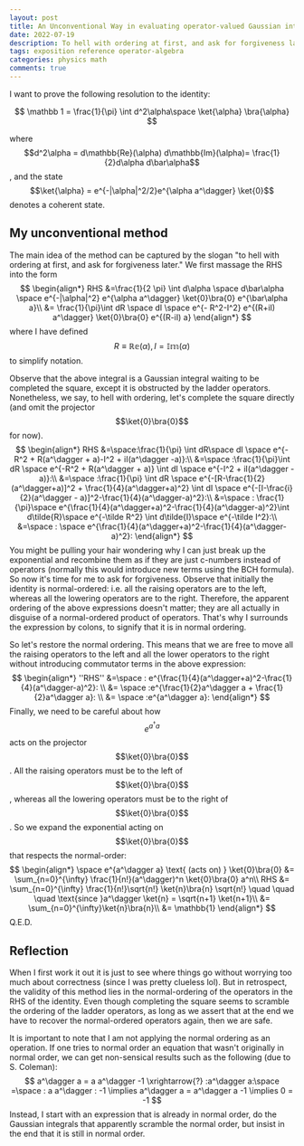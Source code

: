 ```yaml
---
layout: post
title: An Unconventional Way in evaluating operator-valued Gaussian integrals
date: 2022-07-19
description: To hell with ordering at first, and ask for forgiveness later.
tags: exposition reference operator-algebra
categories: physics math
comments: true
---
```



I want to prove the following resolution to the identity: 

$$
\mathbb 1 = \frac{1}{\pi} \int d^2\alpha\space \ket{\alpha} \bra{\alpha} 
$$

where $$d^2\alpha = d\mathbb{Re}(\alpha) d\mathbb{Im}(\alpha)= \frac{1}{2}d\alpha d\bar\alpha$$, and the state $$\ket{\alpha} = e^{-|\alpha|^2/2}e^{\alpha a^\dagger} \ket{0}$$ denotes a coherent state.

## My unconventional method

The main idea of the method can be captured by the slogan "to hell with ordering at first, and ask for forgiveness later." We first massage the RHS into the form
$$
\begin{align*}
RHS &=\frac{1}{2 \pi} \int d\alpha \space d\bar\alpha \space e^{-|\alpha|^2} e^{\alpha a^\dagger} \ket{0}\bra{0} e^{\bar\alpha a}\\
&= \frac{1}{\pi}\int  dR \space dI \space e^{- R^2-I^2} e^{(R+iI) a^\dagger} \ket{0}\bra{0} e^{(R-iI) a}
\end{align*}
$$
where I have defined $$R\equiv \mathbb{Re}(\alpha), I=\mathbb{Im}(\alpha)$$ to simplify notation.

Observe that the above integral is a Gaussian integral waiting to be completed the square, except it is obstructed by the ladder operators. Nonetheless, we say, to hell with ordering, let's complete the square directly (and omit the projector $$\ket{0}\bra{0}$$ for now). 
$$
\begin{align*}
RHS &=\space:\frac{1}{\pi} \int dR\space dI \space e^{-R^2 + R(a^\dagger + a)-I^2 + iI(a^\dagger -a)}:\\
&=\space :\frac{1}{\pi}\int dR \space e^{-R^2 + R(a^\dagger + a)} \int dI \space e^{-I^2 + iI(a^\dagger -a)}:\\
&=\space :\frac{1}{\pi} \int dR \space e^{-[R-\frac{1}{2}(a^\dagger+a)]^2 + \frac{1}{4}(a^\dagger+a)^2} \int dI \space e^{-[I-\frac{i}{2}(a^\dagger - a)]^2-\frac{1}{4}(a^\dagger-a)^2}:\\
&=\space : \frac{1}{\pi}\space e^{\frac{1}{4}(a^\dagger+a)^2-\frac{1}{4}(a^\dagger-a)^2}\int d\tilde{R}\space e^{-\tilde R^2} \int d\tilde{I}\space e^{-\tilde I^2}:\\
&=\space : \space e^{\frac{1}{4}(a^\dagger+a)^2-\frac{1}{4}(a^\dagger-a)^2}:
\end{align*}
$$
You might be pulling your hair wondering why I can just break up the exponential and recombine them as if they are just c-numbers instead of operators (normally this would introduce new terms using the BCH formula). So now it's time for me to ask for forgiveness. Observe that initially the identity is normal-ordered: i.e. all the raising operators are to the left, whereas all the lowering operators are to the right. Therefore, the apparent ordering of the above expressions doesn't matter; they are all actually in disguise of a normal-ordered product of operators. That's why I surrounds the expression by colons, to signify that it is in normal ordering.

So let's restore the normal ordering. This means that we are free to move all the raising operators to the left and all the lower operators to the right without introducing commutator terms in the above expression: 
$$
\begin{align*}
''RHS'' &=\space : e^{\frac{1}{4}(a^\dagger+a)^2-\frac{1}{4}(a^\dagger-a)^2}: \\
&= \space :e^{\frac{1}{2}a^\dagger a + \frac{1}{2}a^\dagger a}: \\
&= \space :e^{a^\dagger a}:
\end{align*}
$$
Finally, we need to be careful about how $$e^{a^\dagger a}$$ acts on the projector $$\ket{0}\bra{0}$$. All the raising operators must be to the left of $$\ket{0}\bra{0}$$, whereas all the lowering operators must be to the right of $$\ket{0}\bra{0}$$. So we expand the exponential acting on $$\ket{0}\bra{0}$$ that respects the normal-order:
$$
\begin{align*}
\space e^{a^\dagger a} \text{ (acts on) } \ket{0}\bra{0} &=  \sum_{n=0}^{\infty} \frac{1}{n!}(a^\dagger)^n \ket{0}\bra{0} a^n\\
RHS &=  \sum_{n=0}^{\infty} \frac{1}{n!}\sqrt{n!} \ket{n}\bra{n} \sqrt{n!} \quad \quad \quad \text{since }a^\dagger \ket{n} = \sqrt{n+1} \ket{n+1}\\
&=  \sum_{n=0}^{\infty}\ket{n}\bra{n}\\
&= \mathbb{1}
\end{align*}
$$
Q.E.D.

## Reflection

When I first work it out it is just to see where things go without worrying too much about correctness (since I was pretty clueless lol). But in retrospect, the validity of this method lies in the normal-ordering of the operators in the RHS of the identity. Even though completing the square seems to scramble the ordering of the ladder operators, as long as we assert that at the end we have to recover the normal-ordered operators again, then we are safe. 

It is important to note that I am not applying the normal ordering as an operation. If one tries to normal order an equation that wasn't originally in normal order, we can get non-sensical results such as the following (due to S. Coleman):
$$
a^\dagger a = a a^\dagger -1  \xrightarrow{?} :a^\dagger a:\space =\space : a a^\dagger : -1 \implies a^\dagger a = a^\dagger a -1 \implies 0 = -1
$$
Instead, I start with an expression that is already in normal order, do the Gaussian integrals that apparently scramble the normal order, but insist in the end that it is still in normal order.

